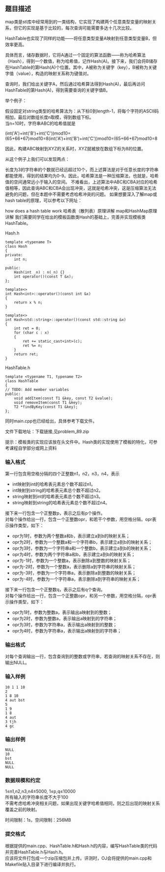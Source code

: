 ## 题目描述
map类是stl库中经常用到的一类结构，它实现了构建两个任意类型变量的映射关系，但它的实现是基于比较的，每次查询可能需要多达十几次比较。

HashTable也实现了同样的功能——将任意类型变量A映射到任意类型变量B，但效率更高。

具体而言，储存数据时，它将A通过一个固定的算法函数——称为哈希算法（Hash），得到一个数值，称为哈希值，记作Hash(A)。接下来，我们会将B储存在HashTable的第Hash(A)个位置。其中，A被称为关键字（key），B被称为关键字值（value），构造的映射关系称为键值对。

查询时，我们给出关键字A，然后通过哈希算法得到Hash(A)，最后再访问HashTable的第Hash(A)，得到需要查询的关键字值B。

举个例子：

假设固定对string类型的哈希算法为：从下标0到length-1，将每个字符的ASCII码相加，最后对数组长度n取模，得到数组下标。  
当n=10时，字符串ABC的哈希值就是

(int('A')+int('B')+int('C'))mod10=(65+66+67)mod10=8(int('A')+int('B')+int('C'))mod10=(65+66+67)mod10=8

因此，构建ABC映射到XYZ的关系时，XYZ就被放在数组下标为8的位置。

从这个例子上我们可以发现两点：

长度为3的字符串的个数就已经远超过10个，而上述算法是对于任意长度的字符串都能使用，得到的结果均为0-9。因此，哈希算法是一种压缩算法，也就是，哈希值的空间通常远小于输入的空间。
不难看出，上述算法中ABC和CBA对应的哈希值相等，因此查询ABC和CBA会出现冲突，这就是哈希冲突，这是压缩算法无法避免的问题，但在本题中不需要考虑哈希冲突的问题。
如果想要深入了解map或hash table的原理，可以参考以下网址：

how does a hash table work
哈希表（散列表）原理详解
map和HashMap原理详解
我们需要同学在给出的模板函数类Hash的基础上，完善并实现模板类HashTable。

Hash.h
```
template <typename T>
class Hash
{
private:
    int n;

public:
    Hash(int _n) : n(_n) {}
    int operator()(const T &x);
};

template<>
int Hash<int>::operator()(const int &x)
{
    return x % n;
}

template<>
int Hash<std::string>::operator()(const std::string &x)
{
    int ret = 0;
    for (char c : x)
    {
        ret += static_cast<int>(c);
        ret %= n;
    }
    return ret;
}
```
HashTable.h
```
template <typename T1, typename T2>
class HashTable
{
// TODO: Add member variables
public:
    void addItem(const T1 &key, const T2 &value);
    void removeItem(const T1 &key);
    T2 *findByKey(const T1 &key);
};
```
同时main.cpp也已经给出，具体参考下载文件。

文件下载地址：下载链接,见problem_89.zip

提示：模板类的实现应该放在头文件中。Hash类的实现使用了模板的特化，可参考课程自学部分或网上资料

### 输入格式
第一行包含用空格分隔的四个正整数n1，n2，n3，n4，表示

* int映射到int的哈希表元素总个数不超过n1。
* int映射到string的哈希表元素总个数不超过n2。
* string映射到int的哈希表元素总个数不超过n3。
* string映射到string的哈希表元素总个数不超过n4。

接下来一行包含一个正整数p，表示之后有p个操作。     
对每个操作给出一行，包含一个正整数opr，和若干个参数，用空格分隔，opr表示操作类型，如下：

* opr为1时，参数为两个整数a和b，表示建立a到b的映射关系；
* opr为2时，参数为一个整数a和一个字符串b，表示建立a到b的映射关系；
* opr为3时，参数为一个字符串a和一个整数b，表示建立a到b的映射关系；
* opr为4时，参数为两个字符串a和b，表示建立a到b的映射关系；
* opr为-1时，参数为一个整数a，表示删除a到整数的映射关系；
* opr为-2时，参数为一个整数a，表示删除a到字符串的映射关系；
* opr为-3时，参数为一个字符串a，表示删除a到整数的映射关系；
* opr为-4时，参数为一个字符串a，表示删除a到字符串的映射关系；  
  
接下来一行包含一个正整数q，表示之后有q个查询。  
对每个操作给出一行，包含一个正整数opr，和另一个参数，用空格分隔，opr表示操作类型，如下：

* opr为1时，参数为整数a，表示输出a映射到的整数；
* opr为2时，参数为整数a，表示输出a映射到的字符串；
* opr为3时，参数为字符串a，表示输出a映射到的整数；
* opr为4时，参数为字符串a，表示输出a映射到的字符串；  
### 输出格式
对每个查询输出一行，包含查询到的整数或字符串，若查询的映射关系不存在，则输出NULL。

### 输入样例
```
10 1 1 10
2
1 8 10
4 aut bst
5
1 9
1 8
4 aut
3 tjh
4 gc
```
### 输出样例
```
NULL
10
bst
NULL
NULL
```
### 数据规模和约定
1≤n1,n2,n3,n4≤5000, 1≤p,q≤10000  
所有输入的字符串长度不大于100    
不需考虑哈希冲突相关问题，如果出现关键字哈希值相同，则之后出现的映射关系覆盖之前的映射。

时间限制：1s，空间限制：256MB

### 提交格式
根据提供的main.cpp、HashTable.h和Hash.h的内容，编写HashTable类的代码并完善HashTable.h与Hash.h。  
应该将文件打包成一个zip压缩包并上传。评测时，OJ会将提供的main.cpp和Makefile贴入目录下进行编译并执行。
